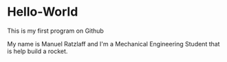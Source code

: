 # Hello-World
This is my first program on Github

My name is Manuel Ratzlaff and I'm a Mechanical Engineering Student that is help build a rocket.
